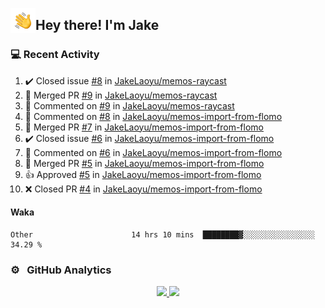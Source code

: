 <img alt="Night Coding" src="./assets/Hand%20Wave.gif" width='40' align="left"/><h2>Hey there! I'm Jake</h2>

### 💻 Recent Activity

<!--RECENT_ACTIVITY:start-->
1. ✔️ Closed issue [#8](https://github.com/JakeLaoyu/memos-raycast/issues/8) in [JakeLaoyu/memos-raycast](https://github.com/JakeLaoyu/memos-raycast)<br>
2. 🎉 Merged PR [#9](https://github.com/JakeLaoyu/memos-raycast/pull/9) in [JakeLaoyu/memos-raycast](https://github.com/JakeLaoyu/memos-raycast)<br>
3. 💬 Commented on [#9](https://github.com/JakeLaoyu/memos-raycast/pull/9#issuecomment-1663199006) in [JakeLaoyu/memos-raycast](https://github.com/JakeLaoyu/memos-raycast)<br>
4. 💬 Commented on [#8](https://github.com/JakeLaoyu/memos-import-from-flomo/issues/8#issuecomment-1657565477) in [JakeLaoyu/memos-import-from-flomo](https://github.com/JakeLaoyu/memos-import-from-flomo)<br>
5. 🎉 Merged PR [#7](https://github.com/JakeLaoyu/memos-import-from-flomo/pull/7) in [JakeLaoyu/memos-import-from-flomo](https://github.com/JakeLaoyu/memos-import-from-flomo)<br>
6. ✔️ Closed issue [#6](https://github.com/JakeLaoyu/memos-import-from-flomo/issues/6) in [JakeLaoyu/memos-import-from-flomo](https://github.com/JakeLaoyu/memos-import-from-flomo)<br>
7. 💬 Commented on [#6](https://github.com/JakeLaoyu/memos-import-from-flomo/issues/6#issuecomment-1657209397) in [JakeLaoyu/memos-import-from-flomo](https://github.com/JakeLaoyu/memos-import-from-flomo)<br>
8. 🎉 Merged PR [#5](https://github.com/JakeLaoyu/memos-import-from-flomo/pull/5) in [JakeLaoyu/memos-import-from-flomo](https://github.com/JakeLaoyu/memos-import-from-flomo)<br>
9. 👍 Approved [#5](https://github.com/JakeLaoyu/memos-import-from-flomo/pull/5#pullrequestreview-1553663730) in [JakeLaoyu/memos-import-from-flomo](https://github.com/JakeLaoyu/memos-import-from-flomo)<br>
10. ❌ Closed PR [#4](https://github.com/JakeLaoyu/memos-import-from-flomo/pull/4) in [JakeLaoyu/memos-import-from-flomo](https://github.com/JakeLaoyu/memos-import-from-flomo)<br>
<!--RECENT_ACTIVITY:end-->

#### Waka

<!--START_SECTION:waka-->

```text
Other                      14 hrs 10 mins  ████████▓░░░░░░░░░░░░░░░░   34.29 %
```

<!--END_SECTION:waka-->

### ⚙️ &nbsp; GitHub Analytics

<p align="center">
<a href="https://github.com/JakeLaoyu">
  <img height="180em" src="https://github-readme-stats-eight-theta.vercel.app/api?username=jakelaoyu&show_icons=true&theme=algolia&include_all_commits=true&count_private=true"/>
  <img height="180em" src="https://github-readme-stats-eight-theta.vercel.app/api/top-langs/?username=jakelaoyu&layout=compact&langs_count=8&theme=algolia&hide=html&count_private=true"/>
</a>
</p>

<!-- ### 🤝🏻 &nbsp; Connect with Me

<p align="center">
<a href="https://i.jakeyu.top"><img src="https://img.shields.io/badge/-i.jakeyu.top-3423A6?style=flat&logo=Google-Chrome&logoColor=white"/></a>
<a href="mailto:jake.laoyu@gmail.com"><img src="https://img.shields.io/badge/-jake.laoyu@gmail.com-D14836?style=flat&logo=Gmail&logoColor=white"/></a>
</p> -->
